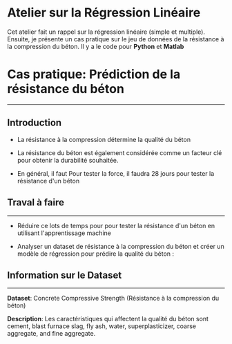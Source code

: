 # Atelier sur la Régression Linéaire

Cet atelier fait un rappel sur la régression linéaire (simple et multiple). 
Ensuite, je présente un cas pratique sur le jeu de données de la résistance à la compression du béton. 
Il y a le code pour **Python** et **Matlab**


# Cas pratique: Prédiction de la résistance du béton
-------
## Introduction
* La résistance à la compression détermine la qualité du béton

* La résistance du béton est également considérée comme un facteur clé pour obtenir la durabilité souhaitée.

* En général, il faut Pour tester la force, il faudra 28 jours pour tester la résistance d'un béton

## Traval à faire
-------
* Réduire ce lots de temps pour pour tester la résistance d'un béton en utilisant l'apprentissage machine

* Analyser un dataset de résistance à la compression du béton et créer un modèle de régression pour prédire la qualité du béton :

## Information sur le Dataset
-------
**Dataset**: Concrete Compressive Strength (Résistance à la compression du béton)

**Description**: Les caractéristiques qui affectent la qualité du béton sont cement, blast furnace slag, fly ash, water, superplasticizer, coarse aggregate, and fine aggregate.
